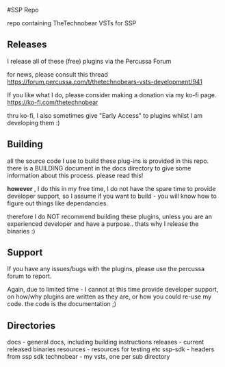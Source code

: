 #SSP Repo

repo containing TheTechnobear VSTs for SSP


## Releases
I release all of these (free) plugins via the Percussa Forum

for news, please consult this thread
https://forum.percussa.com/t/thetechnobears-vsts-development/941

If you like what I do, please consider making a donation via my ko-fi page.
https://ko-fi.com/thetechnobear

thru ko-fi, I also sometimes give "Early Access" to plugins whilst I am developing them :) 



## Building
all the source code I use to build these plug-ins is provided in this repo.
there is a BUILDING document in the docs directory to give some information about this process. please read this! 

**however** , I do this in my free time, I do not have the spare time to provide developer support, so I assume if you want to build - you will know how to figure out things like dependancies. 

therefore I do NOT recommend building these plugins, unless you are an experienced developer and have a purpose.. thats why I release the binaries :) 


## Support
If you have any issues/bugs with the plugins, please use the percussa forum to report.

Again, due to limited time - I cannot at this time provide developer support, on how/why plugins are written as they are, or how you could re-use my code. the code is the documentation ;) 


## Directories
docs - general docs, including building instructions
releases - current released binaries
resources - resources for testing etc
ssp-sdk - headers from ssp sdk
technobear - my vsts, one per sub directory
